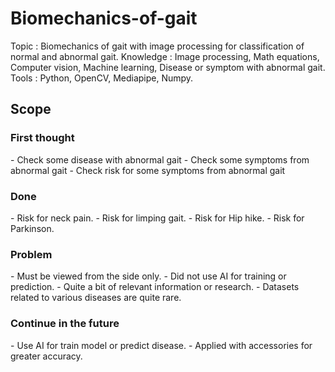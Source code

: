 # Biomechanics-of-gait
Topic : Biomechanics of gait with image processing for classification of normal and abnormal gait.
Knowledge : Image processing, Math equations, Computer vision, Machine learning, Disease or symptom with abnormal gait.
Tools : Python, OpenCV, Mediapipe, Numpy.

<h2>Scope</h2>
<h3>First thought</h3>
- Check some disease with abnormal gait
- Check some symptoms from abnormal gait
- Check risk for some symptoms from abnormal gait
<h3>Done</h3>
- Risk for neck pain.
- Risk for limping gait.
- Risk for Hip hike.
- Risk for Parkinson.
<h3>Problem</h3>
- Must be viewed from the side only.
- Did not use AI for training or prediction.
- Quite a bit of relevant information or research.
- Datasets related to various diseases are quite rare.
<h3>Continue in the future</h3>
- Use AI for train model or predict disease.
- Applied with accessories for greater accuracy.
